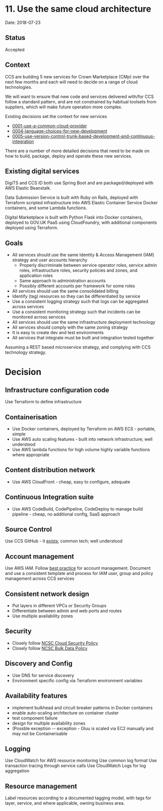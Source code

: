 # 11. Use the same cloud architecture

Date: 2018-07-23

## Status

Accepted

## Context

CCS are  building 5 new services for Crown Marketplace (CMp) over the next few months and each
will need to decide on a range of cloud technologies.

We will want to ensure that new code and services delivered with/for CCS follow a standard pattern,
and are not constrained by habitual toolsets from suppliers, which will make future operation more
complex.

Existing decisions set the context for new services

- [0001-use-a-common-cloud-provider](0001-use-a-common-cloud-provider.md)
- [0004-language-choices-for-new-development](0004-language-choices-for-new-development.md)
- [0005-use-version-control-trunk-based-development-and-continuous-integration](0005-use-version-control-trunk-based-development-and-continuous-integration.md)

There are a number of more detailed decisions that need to be made on how to build, package, deploy and operate these new services.

## Existing digital services

DigiTS and CCS ID both use Spring Boot and are packaged/deployed with AWS Elastic Beanstalk.

Data Submission Service is built with Ruby on Rails, deployed with Terraform scripted infrastructure into AWS Elastic
Container Service Docker containers, and some Lambda functions.

Digital Marketplace is built with Python Flask into Docker containers, deployed to GOV.UK PaaS using CloudFoundry, with
additional components deployed using Terraform.


## Goals

- All services should use the same Identity & Access Management (IAM) strategy and user accounts hierarchy
   - Properly discriminate between service operator roles, service admin roles, infrastructure roles, security
     policies and zones, and application roles
   - Same approach to administration accounts
   - Possibly different accounts per framework for some roles
- All services should use the same consolidated billing
- Identify (tag) resources so they can be differentiated by service
- Use a consistent logging strategy such that logs can be aggregated across services
- Use a consistent monitoring strategy such that incidents can be monitored across services
- All services should use the same infrastructure deployment technology
- All services should comply with the same zoning strategy
- It is easy to create dev and test environments
- All services that integrate must be built and integration tested together

Assuming a REST based microservice strategy, and complying with CCS technology strategy.

# Decision

## Infrastructure configuration code
Use Terraform to define infrastructure

## Containerisation
- Use Docker containers, deployed by Terraform on AWS ECS - portable, simple
- Use AWS auto scaling features - built into network infrastructure; well understood
- Use AWS lambda functions for high volume highly variable functions where appropriate
## Content distribution network
- Use AWS CloudFront - cheap, easy to configure, adequate
## Continuous Integration suite
- Use AWS CodeBuild, CodePipeline, CodeDeploy to manage build pipeline - cheap, no additional config, SaaS approach
## Source Control
Use CCS GitHub - it [exists](https://github.com/Crown-Commercial-Service); common tech; well understood
## Account management
Use AWS IAM. Follow [best practice](https://docs.aws.amazon.com/IAM/latest/UserGuide/best-practices.html)
for account management.  Document and use a consistent template and process for IAM user, group and policy management
across CCS services
## Consistent network design
- Put layers in different VPCs or Security Groups
- Differentiate between admin and web ports and routes
- Use multiple availability zones
## Security
- Closely follow [NCSC Cloud Security Policy](https://www.ncsc.gov.uk/guidance/implementing-cloud-security-principles)
- Closely follow [NCSC Bulk Data Policy](https://www.ncsc.gov.uk/guidance/protecting-bulk-personal-data-main)
## Discovery and Config
- Use DNS for service discovery
- Environment specific config via Terraform environment variables

## Availability features
- implement bulkhead and circuit breaker patterns in Docker containers
- enable auto-scaling architecture on container cluster
- test component failure
- design for multiple availability zones
- (Possble exception -- exception - Gluu is scaled via EC2 manually and may not be Containerisable

## Logging
Use CloudWatch for AWS resource monitoring
Use common log format
Use transaction tracing through service calls
Use CloudWatch Logs for log aggregation

## Resource management
Label resources according to a documented tagging model, with tags for layer, service, and where applicable, owning business area.
